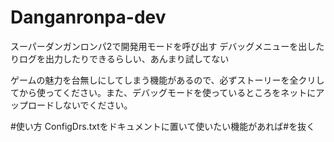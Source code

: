 # Danganronpa-dev
スーパーダンガンロンパ2で開発用モードを呼び出す
デバッグメニューを出したりログを出力したりできるらしい、あんまり試してない
 
ゲームの魅力を台無しにしてしまう機能があるので、必ずストーリーを全クリしてから使ってください。また、デバッグモードを使っているところをネットにアップロードしないでください。

#使い方
ConfigDrs.txtをドキュメントに置いて使いたい機能があれば#を抜く
